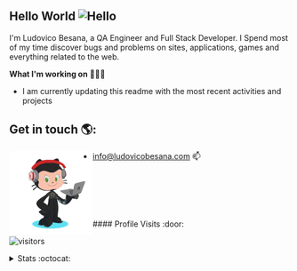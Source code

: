 ## Hello World <img src="https://user-images.githubusercontent.com/1303154/88677602-1635ba80-d120-11ea-84d8-d263ba5fc3c0.gif" width="28px" alt="Hello">



I'm Ludovico Besana, a QA Engineer and Full Stack Developer. I Spend most of my time discover bugs and problems on sites, applications, games and everything related to the web.


  
**What I'm working on** 👨🏻‍💻

- I am currently updating this readme with the most recent activities and projects


## Get in touch 🌎:

<img align="left" width="150" height="150" src="images/lb-octocat.gif"></a>

- [info@ludovicobesana.com](mailto:info@ludovicobesana.com) :mailbox:

<br />
<br />
<br />
<br />
<br />
#### Profile Visits :door:

![visitors](https://visitor-badge.laobi.icu/badge?page_id=ludovicobesana.ludovicobesana)



<details>
<summary>
  Stats :octocat:
</summary>

#### GitHub Stats :bar_chart:

<img align="left" src="https://github-readme-streak-stats.herokuapp.com/?user=ludovicobesana&theme=dark" />
<img align="left" src="https://github-readme-stats.vercel.app/api?username=ludovicobesana&count_private=true&theme=dark" />
<img align="left" src="https://github-readme-stats.vercel.app/api/wakatime?username=ludovicobesana&theme=dark" />

</details>
